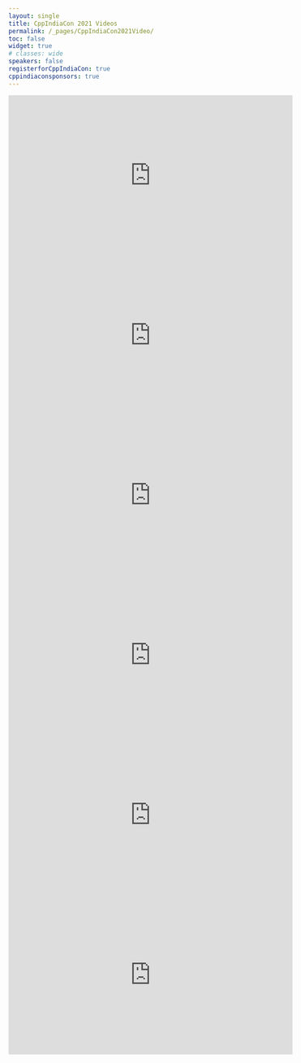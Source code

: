 ```yaml
---
layout: single
title: CppIndiaCon 2021 Videos
permalink: /_pages/CppIndiaCon2021Video/
toc: false
widget: true
# classes: wide
speakers: false
registerforCppIndiaCon: true
cppindiaconsponsors: true
---
```


<iframe width="560" height="315" src="https://www.youtube.com/embed/FlJh5KvatSA" title="YouTube video player" frameborder="0" allow="accelerometer; autoplay; clipboard-write; encrypted-media; gyroscope; picture-in-picture" allowfullscreen></iframe>
<br>
<iframe width="560" height="315" src="https://www.youtube.com/embed/0RfDhejjXKk" title="YouTube video player" frameborder="0" allow="accelerometer; autoplay; clipboard-write; encrypted-media; gyroscope; picture-in-picture" allowfullscreen></iframe>
<br>
<iframe width="560" height="315" src="https://www.youtube.com/embed/WF9ZmDcjAmU" title="YouTube video player" frameborder="0" allow="accelerometer; autoplay; clipboard-write; encrypted-media; gyroscope; picture-in-picture" allowfullscreen></iframe>
<br>
<iframe width="560" height="315" src="https://www.youtube.com/embed/r3V8k58mE6w" title="YouTube video player" frameborder="0" allow="accelerometer; autoplay; clipboard-write; encrypted-media; gyroscope; picture-in-picture" allowfullscreen></iframe>
<br>
<iframe width="560" height="315" src="https://www.youtube.com/embed/_eoZ4OfHypU" title="YouTube video player" frameborder="0" allow="accelerometer; autoplay; clipboard-write; encrypted-media; gyroscope; picture-in-picture" allowfullscreen></iframe>
<br>
<iframe width="560" height="315" src="https://www.youtube.com/embed/vi6YuItuKeQ" title="YouTube video player" frameborder="0" allow="accelerometer; autoplay; clipboard-write; encrypted-media; gyroscope; picture-in-picture" allowfullscreen></iframe>
<!-- <iframe src="https://www.youtube.com/embed/LsNRdkTZWG4" frameborder="0" allowfullscreen></iframe> -->

<!-- <style>.embed-container { position: relative; padding-bottom: 56.25%; height: 0; overflow: hidden; max-width: 50%; } .embed-container iframe, .embed-container object, .embed-container embed { position: absolute; top: 0; left: 0; width: 75%; height: 50%; }</style><div class='embed-container'><iframe src='https://www.youtube.com/embed/LsNRdkTZWG4' frameborder='0' allowfullscreen></iframe></div> -->

<pre>
















</pre>